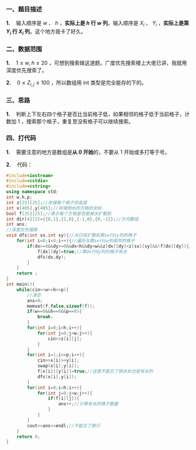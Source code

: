 ### 一、题目描述 ###
**1.**$\quad$输入顺序是 $w$ 、 $h$ ，**实际上是 $h$ 行 $w$ 列**。输入顺序是 $X_i$ 、 $Y_i$ ，**实际上是第 $Y_i$ 行 $X_i$ 列**。这个地方我卡了好久。
### 二、数据范围 ###
**1.**$\quad1≤ w , h ≤20$ ，可想到搜索做这道题。广度优先搜索楼上大佬已讲，我就用深度优先搜索了。

**2.**$\quad0≤ Z_{i,j} ≤100$ ，所以数组用 int 类型是完全能存的下的。
### 三、思路
**1.**$\quad$判断上下左右四个格子是否比当前格子低，如果相邻的格子低于当前格子，计数加 1 ，搜索那个格子，重复至没有格子可以继续搜索。
### 四、打代码
**1.**$\quad$需要注意的地方是数组是**从 0 开始**的，不要从 1 开始或多打等于号。

**2.**$\quad$代码：
```cpp
#include<iostream>
#include<cstdio>
#include<cstring>
using namespace std;
int w,h,p;
int z[25][25];//存储每个格子的高度 
int x[405],y[405];//存储倒水的方格的坐标 
bool f[25][25];//表示每个方格是否能被水扩散到 
int dir[4][2]={{0,1},{1,0},{-1,0},{0,-1}};//方向数组 
int ans;
//深度优先搜索
void dfs(int sx,int sy){//水已经扩散到第sx行sy列的格子 
	for(int i=0;i<4;i++){//遍历与第sx行sy列相邻的格子 
		if(dx>=0&&dy>=0&&dx<h&&dy<w&&z[dx][dy]<z[sx][sy]&&!f[dx][dy]){//判断第dx行dy列的格子是否在网格内，是否有水 
			f[dx][dy]=true;//第dx行dy列的格子有水 
			dfs(dx,dy);
		}
	}
	return ;
}
int main(){
	while(cin>>w>>h>>p){
		//清空 
		ans=0;
		memset(f,false,sizeof(f));
		if(w==0&&h==0&&p==0){
			break;
		}
		for(int i=0;i<h;i++){
			for(int j=0;j<w;j++){
				cin>>z[i][j];
			}
		}
		for(int i=1;i<=p;i++){
			cin>>x[i]>>y[i];
			swap(x[i],y[i]);
			f[x[i]][y[i]]=true;//这里不能忘了倒水处也是有水的 
			dfs(x[i],y[i]);
		}
		for(int i=0;i<h;i++){
			for(int j=0;j<w;j++){
				if(f[i][j]){
					ans++;//计算有水的格子数量 
				}
			}
		}
		cout<<ans<<endl;//不能忘了换行 
	}
	return 0;
}

```

